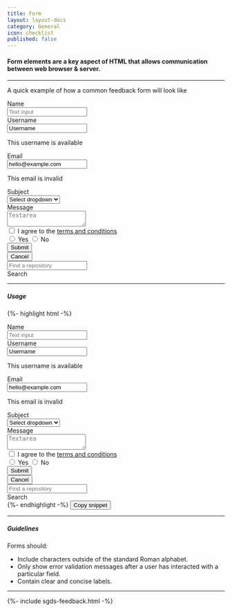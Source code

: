 ```yaml
---
title: Form
layout: layout-docs
category: General
icon: checklist
published: false
---
```


<h4 class="has-text-primary">
    Form elements are a key aspect of HTML that allows communication between web
    browser & server.
</h4>

<hr/>

<p>A quick example of how a common feedback form will look like</p>

<div class="field">
    <label class="label" for="name">Name</label>
    <div class="control">
        <input class="input" type="text" placeholder="Text input" id="name" />
    </div>
</div>

<div class="field">
    <label class="label" for="username">Username</label>
    <div class="control">
        <input
            class="input is-success"
            type="text"
            placeholder="Text input"
            value="Username"
            id="username"
        />
    </div>
    <p class="help is-success">This username is available</p>
</div>

<div class="field">
    <label class="label" for="email">Email</label>
    <div class="control">
        <input
            class="input is-danger"
            type="email"
            placeholder="Email input"
            value="hello@example.com"
            id="email"
        />
    </div>
    <p class="help is-danger">This email is invalid</p>
</div>

<div class="field">
    <label class="label" for="select-example">Subject</label>
    <div class="control">
        <div class="select" id="select-example">
            <select>
                <option>Select dropdown</option>
                <option>With options</option>
            </select>
        </div>
    </div>
</div>

<div class="field">
    <label class="label" for="message">Message</label>
    <div class="control">
        <textarea class="textarea" placeholder="Textarea" id="message"></textarea>
    </div>
</div>

<div class="field">
    <div class="control">
        <label class="checkbox">
            <input type="checkbox" />
            I agree to the <a href="#">terms and conditions</a>
        </label>
    </div>
</div>

<div class="field">
    <div class="control">
        <label class="radio">
            <input type="radio" name="question" />
            Yes
        </label>
        <label class="radio">
            <input type="radio" name="question" />
            No
        </label>
    </div>
</div>

<div class="field is-grouped">
    <div class="control">
        <button class="sgds-button is-link">Submit</button>
    </div>
    <div class="control">
        <button class="sgds-button is-text">Cancel</button>
    </div>
</div>

<div class="field has-addons">
    <div class="control">
        <input class="input" type="text" placeholder="Find a repository" />
    </div>
    <div class="control">
        <a class="sgds-button is-info">
            Search
        </a>
    </div>
</div>

<hr/>

<h5 class="has-text-weight-semibold">Usage</h5>

{%- highlight html -%}
<div class="field">
    <label class="label" for="name">Name</label>
    <div class="control">
        <input class="input" type="text" placeholder="Text input" id="name" />
    </div>
</div>

<div class="field">
    <label class="label" for="username">Username</label>
    <div class="control">
        <input
            class="input is-success"
            type="text"
            placeholder="Text input"
            value="Username"
            id="username"
        />
    </div>
    <p class="help is-success">This username is available</p>
</div>

<div class="field">
    <label class="label" for="email">Email</label>
    <div class="control">
        <input
            class="input is-danger"
            type="email"
            placeholder="Email input"
            value="hello@example.com"
            id="email"
        />
    </div>
    <p class="help is-danger">This email is invalid</p>
</div>

<div class="field">
    <label class="label" for="select-example">Subject</label>
    <div class="control">
        <div class="select" id="select-example">
            <select>
                <option>Select dropdown</option>
                <option>With options</option>
            </select>
        </div>
    </div>
</div>

<div class="field">
    <label class="label" for="message">Message</label>
    <div class="control">
        <textarea class="textarea" placeholder="Textarea" id="message"></textarea>
    </div>
</div>

<div class="field">
    <div class="control">
        <label class="checkbox">
            <input type="checkbox" />
            I agree to the <a href="#">terms and conditions</a>
        </label>
    </div>
</div>

<div class="field">
    <div class="control">
        <label class="radio">
            <input type="radio" name="question" />
            Yes
        </label>
        <label class="radio">
            <input type="radio" name="question" />
            No
        </label>
    </div>
</div>

<div class="field is-grouped">
    <div class="control">
        <button class="sgds-button is-link">Submit</button>
    </div>
    <div class="control">
        <button class="sgds-button is-text">Cancel</button>
    </div>
</div>

<div class="field has-addons">
    <div class="control">
        <input class="input" type="text" placeholder="Find a repository" />
    </div>
    <div class="control">
        <a class="sgds-button is-info">
            Search
        </a>
    </div>
</div>
{%- endhighlight -%}
<button
    class="sgds-button clipboard-btn is-primary is-outlined"
    data-clipboard-target=".highlight0"
>
    Copy snippet
</button>

<hr/>

<h5 class="has-text-weight-semibold">Guidelines</h5>
<p>Forms should:</p>
<ul>
    <li>Include characters outside of the standard Roman alphabet.</li>
    <li>
        Only show error validation messages after a user has interacted with a
        particular field.
    </li>
    <li>Contain clear and concise labels.</li>
</ul>

<hr/>

{%- include sgds-feedback.html -%}
